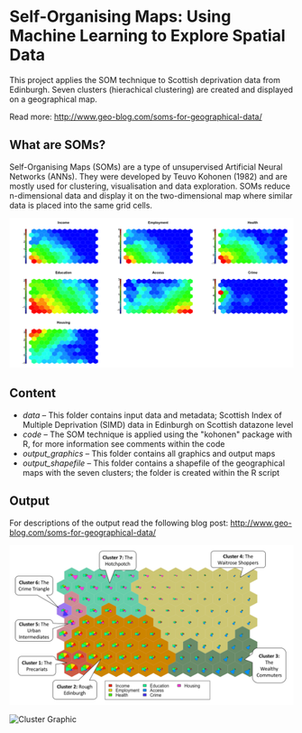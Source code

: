 # Self-Organising Maps: Using Machine Learning to Explore Spatial Data

This project applies the SOM technique to Scottish deprivation data from Edinburgh. Seven clusters (hierachical clustering) are created and displayed on a geographical map.

Read more: http://www.geo-blog.com/soms-for-geographical-data/

## What are SOMs?
Self-Organising Maps (SOMs) are a type of unsupervised Artificial Neural Networks (ANNs). They were developed by Teuvo Kohonen (1982) and are mostly used for clustering, visualisation and data exploration. SOMs reduce n-dimensional data and display it on the two-dimensional map where similar data is placed into the same grid cells.

![Heatmaps Graphic](output_graphics/heatmaps.png "SOMs")

## Content
- *data* – This folder contains input data and metadata; Scottish Index of Multiple Deprivation (SIMD) data in Edinburgh on Scottish datazone level
- *code* – The SOM technique is applied using the "kohonen" package with R, for more information see comments within the code
- *output_graphics* – This folder contains all graphics and output maps
- *output_shapefile* – This folder contains a shapefile of the geographical maps with the seven clusters; the folder is created within the R script

## Output
For descriptions of the output read the following blog post: http://www.geo-blog.com/soms-for-geographical-data/

![Cluster Graphic](output_graphics/clusters.png "Output")

![Cluster Graphic](output_graphics/geographical_map.png "Output")
